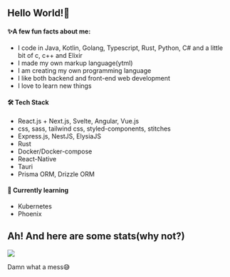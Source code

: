 ## Hello World!🐙

#### ✨A few fun facts about me:

* I code in Java, Kotlin, Golang, Typescript, Rust, Python, C# and a little bit of c, c++ and Elixir
* I made my own markup language(ytml)
* I am creating my own programming language
* I like both backend and front-end web development
* I love to learn new things

#### 🛠 Tech Stack

* React.js + Next.js, Svelte, Angular, Vue.js
* css, sass, tailwind css, styled-components, stitches
* Express.js, NestJS, ElysiaJS
* Rust
* Docker/Docker-compose
* React-Native
* Tauri
* Prisma ORM, Drizzle ORM

#### 🧪 Currently learning

* Kubernetes
* Phoenix

## Ah! And here are some stats(why not?)
![](https://github-readme-stats.vercel.app/api/top-langs/?username=GabrielBrandao1618&layout=compact&langs_count=7&theme=radical)

Damn what a mess😅
